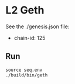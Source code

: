 L2 Geth
=======

See the ./genesis.json file:

* chain-id: 125


## Run


```
source seq.env
./build/bin/geth
```
